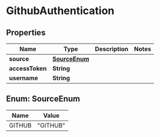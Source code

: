 

# GithubAuthentication


## Properties

| Name | Type | Description | Notes |
|------------ | ------------- | ------------- | -------------|
|**source** | [**SourceEnum**](#SourceEnum) |  |  |
|**accessToken** | **String** |  |  |
|**username** | **String** |  |  |



## Enum: SourceEnum

| Name | Value |
|---- | -----|
| GITHUB | &quot;GITHUB&quot; |



